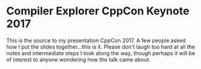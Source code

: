 # Compiler Explorer CppCon Keynote 2017

This is the source to my presentation CppCon 2017. A few people asked how I put the slides together...this is it. 
Please don't laugh too hard at all the notes and intermediate steps I took along the way, though perhaps it will be
of interest to anyone wondering how the talk came about.
